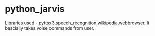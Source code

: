 # python_jarvis
Libraries used - pyttsx3,speech_recognition,wikipedia,webbrowser.
It bascially takes voise commands from user.
